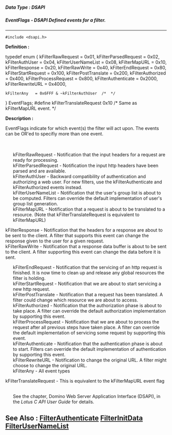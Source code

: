 ##### Data Type : DSAPI
##### EventFlags - DSAPI Defined events for a filter.
---
```
#include <dsapi.h>
```

**Definition :**

typedef enum {
	kFilterRawRequest  = 0x01,
 kFilterParsedRequest = 0x02,
 kFilterAuthUser  = 0x04,
 kFilterUserNameList = 0x08,
 kFilterMapURL  = 0x10,
	 kFilterResponse  = 0x20,
	kFilterRawWrite  = 0x40,
 kFilterEndRequest  = 0x80,
 kFilterStartRequest = 0x100,
 kFilterPostTranslate = 0x200,
 kFilterAuthorized  = 0x400,
 kFilterProcessRequest = 0x800,
 kFilterAuthenticate = 0x2000,
 kFilterRewriteURL  = 0x4000,

	kFilterAny   = 0x6FFF & ~kFilterAuthUser  /*  */
} EventFlags;
#define kFilterTranslateRequest 0x10 /* Same as kFilterMapURL event. */

**Description :**

EventFlags indicate for which event(s) the filter will act upon.  The events can be OR'ed to specifiy more than one event.
<ul><br>
<br>
kFilterRawRequest	- Notification that the input headers for a request are ready for processing.<br>
kFilterParsedRequest	- Notification the input http headers have been parsed and are available.<br>
kFilterAuthUser	- Backward compatibility of authentication and authorizing a web user. For new filters, use the kFilterAuthenticate and kFilterAuthorized events instead.<br>
kFilterUserNameList	- Notification that the user's group list is about to be computed. Filters can override the default implementation of user's group list generation.<br>
kFilterMapURL	- Notification that a request is about to be translated to a resource.  (Note that kFilterTranslateRequest is equivalent to kFilterMapURL)</ul>
	kFilterResponse	  	- Notification that the headers for a response are about to be sent to the client. A filter that supports this event can 					  change the response given to the user for a given request.<br>
	kFilterRawWrite		- <font face="Symbol"> </font>Notification that a response data buffer is about to be sent to the client. A filter supporting this event can change the 				  data before it is sent.
<ul>kFilterEndRequest	- Notification that the servicing of an http request is finished. It is now time to clean up and release any global resources the filter is holding.<br>
kFilterStartRequest	- Notification that we are about to start servicing a new http request.<br>
kFilterPostTranslate	- Notification that a request has been translated. A filter could change which resource we are about to access.<br>
kFilterAuthorized	- Notification that the authorization phase is about to take place. A filter can override the default authorization implementation by supporting this event.<br>
kFilterProcessRequest	- Notification that we are about to process the request after all previous steps have taken place. A filter can override the default implementation of servicing some request by supporting this event.<br>
kFilterAuthenticate	- Notification that the authentication phase is about to start. Filters can override the default implementation of authentication by supporting this event.<br>
kFilterRewriteURL	- Notification to change the original URL. A filter might choose to change the original URL.<br>
kFilterAny	- All event types<br>
</ul>
<b>	</b>kFilterTranslateRequest          - This is equivalent to the kFilterMapURL event flag
<ul><br>
See the chapter, Domino Web Server Application Interface (DSAPI), in the <i>Lotus C API User Guide</i> for details.</ul>



**See Also :**
[FilterAuthenticate](/domino-c-api-docs/reference/Data/FilterAuthenticate)
[FilterInitData](/domino-c-api-docs/reference/Data/FilterInitData)
[FilterUserNameList](/domino-c-api-docs/reference/Data/FilterUserNameList)
---
